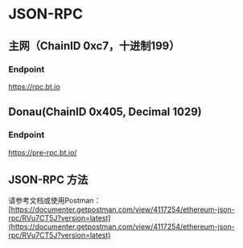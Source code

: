 # JSON-RPC

## 主网（ChainID 0xc7，十进制199）

### Endpoint

https://rpc.bt.io

## Donau(ChainID 0x405, Decimal 1029)

### Endpoint

https://pre-rpc.bt.io/

## JSON-RPC 方法

请参考文档或使用Postman：[https://documenter.getpostman.com/view/4117254/ethereum-json-rpc/RVu7CT5J?version=latest](https://documenter.getpostman.com/view/4117254/ethereum-json-rpc/RVu7CT5J?version=latest)